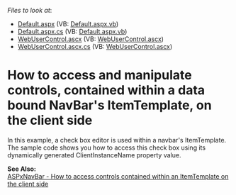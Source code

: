 <!-- default file list -->
*Files to look at*:

* [Default.aspx](./CS/WebSite/Default.aspx) (VB: [Default.aspx.vb](./VB/WebSite/Default.aspx.vb))
* [Default.aspx.cs](./CS/WebSite/Default.aspx.cs) (VB: [Default.aspx.vb](./VB/WebSite/Default.aspx.vb))
* [WebUserControl.ascx](./CS/WebSite/WebUserControl.ascx) (VB: [WebUserControl.ascx](./VB/WebSite/WebUserControl.ascx))
* [WebUserControl.ascx.cs](./CS/WebSite/WebUserControl.ascx.cs) (VB: [WebUserControl.ascx](./VB/WebSite/WebUserControl.ascx))
<!-- default file list end -->
# How to access and manipulate controls, contained within a data bound NavBar's ItemTemplate, on the client side


<p>In this example, a check box editor is used within a navbar's ItemTemplate. The sample code shows you how to access this check box using its dynamically generated ClientInstanceName property value.</p><p><strong>See Also:</strong><br />
<a href="https://www.devexpress.com/Support/Center/p/E144">ASPxNavBar - How to access controls contained within an ItemTemplate on the client side</a></p>

<br/>


